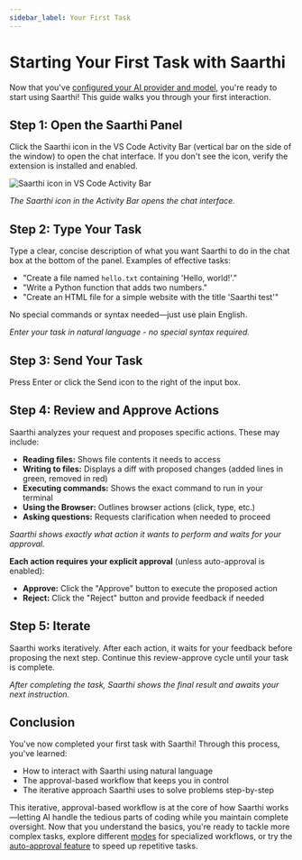 ```yaml
---
sidebar_label: Your First Task
---
```

<!--  import SaarthiIcon from '@site/src/components/SaarthiIcon'; -->

# Starting Your First Task with Saarthi

Now that you've [configured your AI provider and model](connecting-api-provider.md), you're ready to start using Saarthi! This guide walks you through your first interaction.

## Step 1: Open the Saarthi Panel

Click the Saarthi icon in the VS Code Activity Bar (vertical bar on the side of the window) to open the chat interface. If you don't see the icon, verify the extension is installed and enabled.

<!-- <img src="/static/img/your-first-task/your-first-task.png" alt="Saarthi icon in VS Code Activity Bar" width="800" /> -->
![Saarthi icon in VS Code Activity Bar](/img/your-first-task/your-first-task.png)


*The Saarthi icon in the Activity Bar opens the chat interface.*

## Step 2: Type Your Task

Type a clear, concise description of what you want Saarthi to do in the chat box at the bottom of the panel. Examples of effective tasks:

* "Create a file named `hello.txt` containing 'Hello, world!'."
* "Write a Python function that adds two numbers."
* "Create an HTML file for a simple website with the title 'Saarthi test'"

No special commands or syntax needed—just use plain English.

<!-- ![Typing a task in the Saarthi chat interface](/img/your-first-task/your-first-task-6.png) -->

*Enter your task in natural language - no special syntax required.*

## Step 3: Send Your Task

Press Enter or click the Send icon to the right of the input box.

## Step 4: Review and Approve Actions

Saarthi analyzes your request and proposes specific actions. These may include:

* **Reading files:** Shows file contents it needs to access
* **Writing to files:** Displays a diff with proposed changes (added lines in green, removed in red)
* **Executing commands:** Shows the exact command to run in your terminal
* **Using the Browser:** Outlines browser actions (click, type, etc.)
* **Asking questions:** Requests clarification when needed to proceed

*Saarthi shows exactly what action it wants to perform and waits for your approval.*

**Each action requires your explicit approval** (unless auto-approval is enabled):

* **Approve:** Click the "Approve" button to execute the proposed action
* **Reject:** Click the "Reject" button and provide feedback if needed

## Step 5: Iterate

Saarthi works iteratively. After each action, it waits for your feedback before proposing the next step. Continue this review-approve cycle until your task is complete.

*After completing the task, Saarthi shows the final result and awaits your next instruction.*

## Conclusion

You've now completed your first task with Saarthi! Through this process, you've learned:

* How to interact with Saarthi using natural language
* The approval-based workflow that keeps you in control
* The iterative approach Saarthi uses to solve problems step-by-step

This iterative, approval-based workflow is at the core of how Saarthi works—letting AI handle the tedious parts of coding while you maintain complete oversight. Now that you understand the basics, you're ready to tackle more complex tasks, explore different [modes](../basic-usage/using-modes) for specialized workflows, or try the [auto-approval feature](../features/auto-approving-actions) to speed up repetitive tasks.
